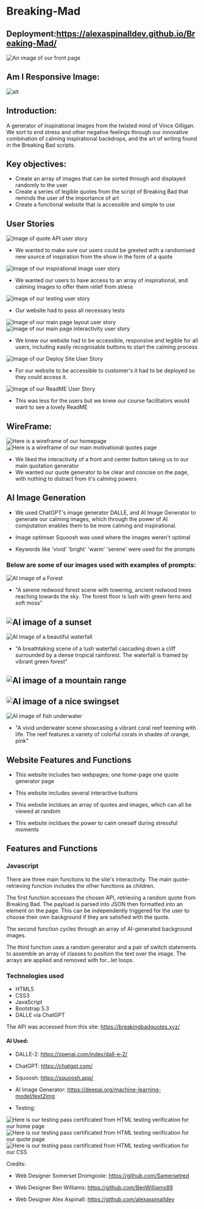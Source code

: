 # Breaking-Mad

## Deployment:https://alexaspinalldev.github.io/Breaking-Mad/

![An image of our front page](<assets/images/Front Page.PNG>)

## Am I Responsive Image:
![alt](/assets/images/Am%20I%20Responsive.png)

## Introduction:
A generator of inspirational images from the twisted mind of Vince Gilligan. We sort to end stress and other negative feelings through our innovative combination of calming inspirational backdrops, and the art of writing found in the Breaking Bad scripts.

## Key objectives:
- Create an array of images that can be sorted through and displayed randomly to the user
- Create a series of legible quotes from the script of Breaking Bad that reminds the user of the importance of art
- Create a functional website that is accessible and simple to use

## User Stories
![Image of quote API user story](<assets/images/Quote API.PNG>)

- We wanted to make sure our users could be greeted with a randomised new source of inspiration from the show in the form of a quote

![Image of our inspirational image user story](<assets/images/Source of Inspiration.PNG>)

- We wanted our users to have access to an array of inspirational, and calming images to offer them relief from stress

![Image of our testing user story](assets/images/Testing.PNG)

- Our website had to pass all necessary tests

![Image of our main page layout user story](<assets/images/Create main page and layout.PNG>)
![image of our main page interactivity user story](<assets/images/Main Page Interactivity.PNG>)

- We knew our website had to be accessible, responsive and legible for all users, including easily recognisable buttons to start the calming process

![Image of our Deploy Site User Story](<assets/images/Deploy Site.PNG>)

- For our website to be accessible to customer's it had to be deployed so they could access it.

![Image of our ReadME User Story](assets/images/Read.ME.PNG)

- This was less for the users but we knew our course facilitators would want to see a lovely ReadME







## WireFrame:

![Here is a wireframe of our homepage](/assets/images/homepagewireframe.png)
![Here is a wireframe of our main motivational quotes page](/assets/images/generatequotepage.png)

- We liked the interactivity of a front and center button taking us to our main quotation generator
- We wanted our quote generator to be clear and concise on the page, with nothing to distract from it's calming powers

## AI Image Generation

- We used ChatGPT's image generator DALLE, and AI Image Generator to generate our calming images, which through the power of AI computation enables them to be more calming and inspirational.
- Image optimser Squoosh was used where the images weren't optimal
 
- Keywords like 'vivid' 'bright' 'warm' 'serene' were used for the prompts

### Below are some of our images used with examples of prompts:

![AI image of a Forest](<assets/images/bg images/Forest.webp>)
- "A serene redwood forest scene with towering, ancient redwood trees reaching towards the sky. The forest floor is lush with green ferns and soft moss"
  
![AI image of a sunset](<assets/images/bg images/Landscape Sunset.webp>)
-  
![AI image of a beautiful waterfall](<assets/images/bg images/Waterfall.webp>)
- "A breathtaking scene of a lush waterfall cascading down a cliff surrounded by a dense tropical rainforest. The waterfall is framed by vibrant green forest"

![AI image of a mountain range](<assets/images/bg images/Mountain Range.jpg>)
-
![AI image of a nice swingset](<assets/images/bg images/Swingset landscape.jpg>)
-
![AI image of fish underwater](<assets/images/bg images/Underwater Scene.webp>)
- "A vivid underwater scene showcasing a vibrant coral reef teeming with life. The reef features a variety of colorful corals in shades of orange, pink"


## Website Features and Functions

- This website includes two webpages;
one home-page
one quote generator page

- This website includes several interactive buttons
- This website incldues an array of quotes and images, which can all be viewed at random
- This website incldues the power to calm oneself during stressful moments

## Features and Functions

### Javascript

There are three main functions to the site's interactivity. The main quote-retrieving function includes the other functions as children.

The first function accesses the chosen API, retrieving a random quote from Breaking Bad. The payload is parsed into JSON then formatted into an element on the page. This can be independently triggered for the user to choose their own background if they are satisfied with the quote.

The second function cycles through an array of AI-generated background images.

The third function uses a random generator and a pair of switch statements to assemble an array of classes to position the text over the image. The arrays are applied and removed with for...let loops. 

### Technologies used
- HTML5
- CSS3
- JavaScript
- Bootstrap 5.3
- DALLE via ChatGPT

The API was accessed from this site: https://breakingbadquotes.xyz/

#### AI Used:

- DALLE-2: https://openai.com/index/dall-e-2/
- ChatGPT: https://chatgpt.com/
- Squoosh: https://squoosh.app/
- AI Image Generator: https://deepai.org/machine-learning-model/text2img


- Testing:

![Here is our testing pass certificated from HTML testing verification for our home page](/assets/images/Home%20Page%20Testing.png)
![Here is our testing pass certificated from HTML testing verification for our quote page](/assets/images/Quote%20Page%20Testing.png)
![Here is our testing pass certificated from HTML testing verification for our CSS](/assets/images/CSS%20testing.png)

Credits:
- Web Designer Somerset Dromgoole: https://github.com/Samersetred

- Web Designer Ben Williams: https://github.com/BenWilliams89

- Web Designer Alex Aspinall: https://github.com/alexaspinalldev
